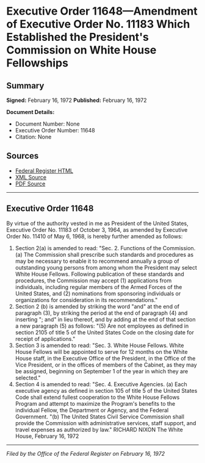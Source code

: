 # Executive Order 11648—Amendment of Executive Order No. 11183 Which Established the President's Commission on White House Fellowships

## Summary

**Signed:** February 16, 1972
**Published:** February 16, 1972

**Document Details:**
- Document Number: None
- Executive Order Number: 11648
- Citation: None

## Sources
- [Federal Register HTML](https://www.presidency.ucsb.edu/documents/executive-order-11648-amendment-executive-order-no-11183-which-established-the-presidents)
- [XML Source](None)
- [PDF Source](None)

---

## Executive Order 11648

By virtue of the authority vested in me as President of the United States, Executive Order No. 11183 of October 3, 1964, as amended by Executive Order No. 11410 of May 6, 1968, is hereby further amended as follows:
1. Section 2(a) is amended to read:
"Sec. 2. Functions of the Commission. (a) The Commission shall prescribe such standards and procedures as may be necessary to enable it to recommend annually a group of outstanding young persons from among whom the President may select White House Fellows. Following publication of these standards and procedures, the Commission may accept (1) applications from individuals, including regular members of the Armed Forces of the United States, and (2) nominations from sponsoring individuals or organizations for consideration in its recommendations."
2. Section 2 (b) is amended by striking the word "and" at the end of paragraph (3), by striking the period at the end of paragraph (4) and inserting "; and" in lieu thereof, and by adding at the end of that section a new paragraph (5) as follows:
"(5) Are not employees as defined in section 2105 of title 5 of the United States Code on the closing date for receipt of applications."
3. Section 3 is amended to read:
"Sec. 3. White House Fellows. White House Fellows will be appointed to serve for 12 months on the White House staff, in the Executive Office of the President, in the Office of the Vice President, or in the offices of members of the Cabinet, as they may be assigned, beginning on September 1 of the year in which they are selected."
4. Section 4 is amended to read:
"Sec. 4. Executive Agencies. (a) Each executive agency as defined in section 105 of title 5 of the United States Code shall extend fullest cooperation to the White House Fellows Program and attempt to maximize the Program's benefits to the individual Fellow, the Department or Agency, and the Federal Government.
"(b) The United States Civil Service Commission shall provide the Commission with administrative services, staff support, and travel expenses as authorized by law."
RICHARD NIXON
The White House,
February 16, 1972

---

*Filed by the Office of the Federal Register on February 16, 1972*

